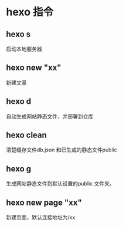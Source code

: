 # hexo 指令

## hexo s
启动本地服务器

## hexo new "xx"
新建文章

## hexo d
自动生成网站静态文件，并部署到仓库

## hexo  clean
清楚缓存文件db.json 和已生成的静态文件public

## hexo g
生成网站静态文件到默认设置的public 文件夹。

## hexo new page "xx"
新建页面，默认连接地址为/xx